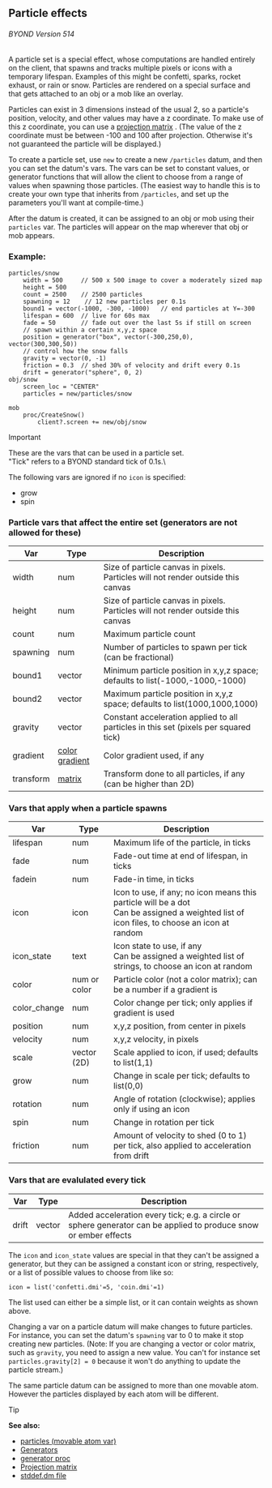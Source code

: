## Particle effects 
###### BYOND Version 514



A particle set is a special effect, whose computations are
handled entirely on the client, that spawns and tracks multiple pixels
or icons with a temporary lifespan. Examples of this might be confetti,
sparks, rocket exhaust, or rain or snow. Particles are rendered on a
special surface and that gets attached to an obj or a mob like an
overlay. 

Particles can exist in 3 dimensions instead of the
usual 2, so a particle\'s position, velocity, and other values may have
a z coordinate. To make use of this z coordinate, you can use a
[projection matrix](/ref/notes/projection-matrix.md) . (The value of the
z coordinate must be between -100 and 100 after projection. Otherwise
it\'s not guaranteed the particle will be displayed.) 

To create
a particle set, use `new` to create a new `/particles` datum, and then
you can set the datum\'s vars. The vars can be set to constant values,
or generator functions that will allow the client to choose from a range
of values when spawning those particles. (The easiest way to handle this
is to create your own type that inherits from `/particles`, and set up
the parameters you\'ll want at compile-time.) 

After the datum
is created, it can be assigned to an obj or mob using their `particles`
var. The particles will appear on the map wherever that obj or mob
appears.
### Example:

``` dm
particles/snow
    width = 500     // 500 x 500 image to cover a moderately sized map
    height = 500
    count = 2500    // 2500 particles
    spawning = 12    // 12 new particles per 0.1s
    bound1 = vector(-1000, -300, -1000)   // end particles at Y=-300
    lifespan = 600  // live for 60s max
    fade = 50       // fade out over the last 5s if still on screen
    // spawn within a certain x,y,z space
    position = generator("box", vector(-300,250,0), vector(300,300,50))
    // control how the snow falls
    gravity = vector(0, -1)
    friction = 0.3  // shed 30% of velocity and drift every 0.1s
    drift = generator("sphere", 0, 2)
obj/snow
    screen_loc = "CENTER"
    particles = new/particles/snow

mob
    proc/CreateSnow()
        client?.screen += new/obj/snow
```
 

> [!IMPORTANT]
> These are the vars
that can be used in a particle set.\
> "Tick" refers to a BYOND standard
tick of 0.1s.\
> 
> The following vars are ignored if no `icon` is specified:
> - grow
> - spin

  ### Particle vars that affect the entire set (generators are not allowed for these)                                                  
  | Var | Type | Description |
  | --- | --- | --- |
  | width | num | Size of particle canvas in pixels.  Particles will not render outside this canvas |
  | height | num | Size of particle canvas in pixels.  Particles will not render outside this canvas |
  | count | num | Maximum particle count |
  | spawning | num |  Number of particles to spawn per tick (can be fractional) |
  | bound1 | vector | Minimum particle position in x,y,z space; defaults to list(-1000,-1000,-1000) |
  | bound2 | vector | Maximum particle position in x,y,z space; defaults to list(1000,1000,1000) |
  | gravity | vector | Constant acceleration applied to all particles in this set (pixels per squared tick) |
  | gradient | [color gradient](/ref/notes/color-gradient.md) | Color gradient used, if any |
  | transform  | [matrix](/ref/notes/projection-matrix.md) | Transform done to all particles, if any (can be higher than 2D) |

  ### Vars that apply when a particle spawns
  | Var | Type | Description |
  | --- | --- | --- |                                                     
  | lifespan | num | Maximum life of the particle, in ticks |
  | fade | num | Fade-out time at end of lifespan, in ticks |
  | fadein | num | Fade-in time, in ticks |
  | icon | icon | Icon to use, if any; no icon means this particle will be a dot<br> Can be assigned a weighted list of icon files, to choose an icon at random |
  | icon_state | text | Icon state to use, if any <br>Can be assigned a weighted list of strings, to choose an icon at random |
  | color | num or color | Particle color (not a color matrix); can be a number if a gradient is |
  | color_change | num | Color change per tick; only applies if gradient is used |
  | position | num | x,y,z position, from center in pixels |
  | velocity | num | x,y,z velocity, in pixels |
  | scale | vector (2D) | Scale applied to icon, if used; defaults to list(1,1) |
  | grow | num | Change in scale per tick; defaults to list(0,0) |
  | rotation | num | Angle of rotation (clockwise); applies only if using an icon |
  | spin | num | Change in rotation per tick |
  | friction | num | Amount of velocity to shed (0 to 1) per tick, also applied to acceleration from drift |

  ### Vars that are evalulated every tick   
  | Var | Type | Description |
  | --- | --- | --- |                                                     
  | drift | vector | Added acceleration every tick; e.g. a circle or sphere generator can be applied to produce snow or ember effects |

The `icon` and `icon_state` values are special in that they
can\'t be assigned a generator, but they can be assigned a constant icon
or string, respectively, or a list of possible values to choose from
like so: 
``` dm
icon = list('confetti.dmi'=5, 'coin.dmi'=1)
```

The list used can either be a simple
list, or it can contain weights as shown above. 

Changing a var
on a particle datum will make changes to future particles. For instance,
you can set the datum\'s `spawning` var to 0 to make it stop creating
new particles. (Note: If you are changing a vector or color matrix, such
as `gravity`, you need to assign a new value. You can\'t for instance
set `particles.gravity[2] = 0` because it won\'t do anything to update
the particle stream.) 

The same particle datum can be assigned
to more than one movable atom. However the particles displayed by each
atom will be different.

> [!TIP] 
> **See also:**
> +   [particles (movable atom var)](/ref/atom/movable/var/particles.md) 
> +   [Generators](/ref/notes/generators.md) 
> +   [generator proc](/ref/proc/generator.md) 
> +   [Projection matrix](/ref/notes/projection-matrix.md) 
> +   [stddef.dm file](/ref/appendix/stddef%2edm.md) 
